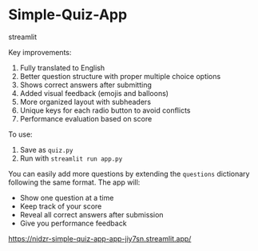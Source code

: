 # Simple-Quiz-App
 streamlit

Key improvements:
1. Fully translated to English
2. Better question structure with proper multiple choice options
3. Shows correct answers after submitting
4. Added visual feedback (emojis and balloons)
5. More organized layout with subheaders
6. Unique keys for each radio button to avoid conflicts
7. Performance evaluation based on score

To use:
1. Save as `quiz.py`
2. Run with `streamlit run app.py`

You can easily add more questions by extending the `questions` dictionary following the same format. The app will:
- Show one question at a time
- Keep track of your score
- Reveal all correct answers after submission
- Give you performance feedback

https://nidzr-simple-quiz-app-app-jiy7sn.streamlit.app/